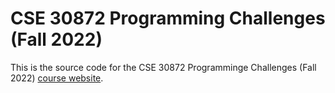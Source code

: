 # CSE 30872 Programming Challenges (Fall 2022)

This is the source code for the CSE 30872 Programminge Challenges (Fall 2022)
[course website](http://www3.nd.edu/~pbui/teaching/cse.30872.fa22/).
